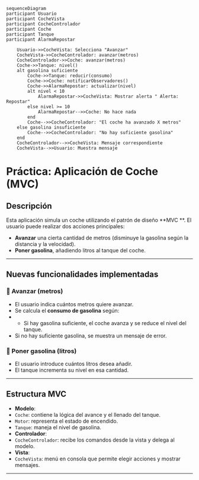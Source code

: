 ```mermaid
sequenceDiagram
participant Usuario
participant CocheVista
participant CocheControlador
participant Coche
participant Tanque
participant AlarmaRepostar

    Usuario->>CocheVista: Selecciona "Avanzar"
    CocheVista->>CocheControlador: avanzar(metros)
    CocheControlador->>Coche: avanzar(metros)
    Coche->>Tanque: nivel()
    alt gasolina suficiente
        Coche->>Tanque: reducir(consumo)
        Coche->>Coche: notificarObservadores()
        Coche->>AlarmaRepostar: actualizar(nivel)
        alt nivel < 10
            AlarmaRepostar->>CocheVista: Mostrar alerta " Alerta: Repostar"
        else nivel >= 10
            AlarmaRepostar-->>Coche: No hace nada
        end
        Coche-->>CocheControlador: "El coche ha avanzado X metros"
    else gasolina insuficiente
        Coche-->>CocheControlador: "No hay suficiente gasolina"
    end
    CocheControlador-->>CocheVista: Mensaje correspondiente
    CocheVista-->>Usuario: Muestra mensaje
```



# Práctica: Aplicación de Coche (MVC)

## Descripción

Esta aplicación simula un coche utilizando el patrón de diseño **MVC **. El usuario puede realizar dos acciones principales:

- **Avanzar** una cierta cantidad de metros (disminuye la gasolina según la distancia y la velocidad).
- **Poner gasolina**, añadiendo litros al tanque del coche.

---

##  Nuevas funcionalidades implementadas

### 🔹 Avanzar (metros)
- El usuario indica cuántos metros quiere avanzar.
- Se calcula el **consumo de gasolina** según:
- - Si hay gasolina suficiente, el coche avanza y se reduce el nivel del tanque.
- Si no hay suficiente gasolina, se muestra un mensaje de error.

### 🔹 Poner gasolina (litros)
- El usuario introduce cuántos litros desea añadir.
- El tanque incrementa su nivel en esa cantidad.

---

## Estructura MVC

- **Modelo**:
- `Coche`: contiene la lógica del avance y el llenado del tanque.
- `Motor`: representa el estado de encendido.
- `Tanque`: maneja el nivel de gasolina.
- **Controlador**:
- `CocheControlador`: recibe los comandos desde la vista y delega al modelo.
- **Vista**:
- `CocheVista`: menú en consola que permite elegir acciones y mostrar mensajes.

---




